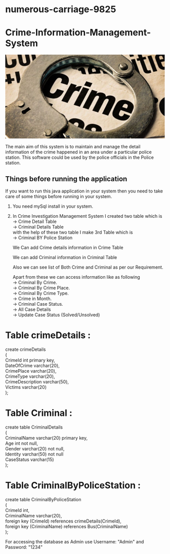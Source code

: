 # numerous-carriage-9825
# Crime-Information-Management-System

![Logo](https://github.com/nikhilkharat/numerous-carriage-9825/blob/day-5/Crime_Investigation_Management_System/Images/gs_article_img_157183295712.jpg)



The main aim of this system is to maintain and manage the detail information of the crime happened in  an  area under a particular police station. 
This software could be used by the police officials in the Police station.


## Things before running the application

If you want to run this java application in your system then you need to take care of some things before running in your system. 

1) You need mySql install in your system.

2) In Crime Investigation Management System I created two table which is<br>
   -> Crime Detail Table<br>
   -> Criminal Details Table<br>
   with the help of these two table I make 3rd Table which is<br>
   -> Criminal BY Police Station<br>
   
   We Can add Crime details information in Crime Table
   
   We can add Criminal information in Criminal Table
   
   Also we can see list of Both Crime and Criminal as per our Requirement.
   
   Apart from these we can access information like as following<br>
   -> Criminal By Crime.<br>
   -> Criminal By Crime Place.<br>
   -> Criminal By Crime Type.<br>
   -> Crime in Month.<br>
   -> Criminal Case Status.<br>
   -> All Case Details <br>
   -> Update Case Status (Solved/Unsolved)<br>


Table crimeDetails :
====================
create crimeDetails <br>
(<br>
    CrimeId int primary key,<br>
    DateOfCrime varchar(20),<br>
    CrimePlace varchar(20),<br>
    CrimeType varchar(20),<br>
    CrimeDescription varchar(50),<br>
    Victims varchar(20)<br>
);

Table Criminal :
=====================
create table CriminalDetails<br>
(<br>
    CriminalName varchar(20) primary key,<br>
    Age int not null,<br>
    Gender varchar(20) not null,<br>
    Identity varchar(50) not null<br>
    CaseStatus varchar(15) <br>
);

Table CriminalByPoliceStation :
==================
create table CriminalByPoliceStation <br>
(<br>
    CrimeId int,<br>
    CriminalName varchar(20),<br>
    foreign key (CrimeId) references crimeDetails(CrimeId),<br>
    foreign key (CriminalName) references Bus(CriminalName)<br>
);


For accessing the database as Admin use Username: "Admin" and Password: "1234"
